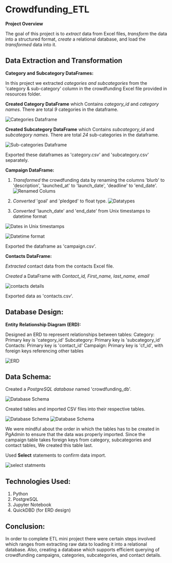 

# Crowdfunding_ETL

**Project Overview** 

The goal of this project is to *extract* data from Excel files, *transform* the data into a structured format, *create* a relational database, and load the *transformed* data into it.


## Data Extraction and Transformation

**Category and Subcategory DataFrames:**

In this project we extracted *categories and subcategories* from the 'category & sub-category' column in the crowdfunding Excel file provided in resources folder.

**Created Category DataFrame** which Contains *category_id* and *category names*. There are total *9* categories in the dataframe. 

![Categories Dataframe](image-1.png)


**Created Subcategory DataFrame** which Contains *subcategory_id* and *subcategory names*. There are total *24* sub-categories in the dataframe.

![Sub-categories Dataframe](image-2.png)

Exported these dataframes as 'category.csv' and 'subcategory.csv' separately.


**Campaign DataFrame:**

1. *Transformed* the crowdfunding data by renaming the columns 'blurb' to 'description', 'launched_at' to 'launch_date', 'deadline' to 'end_date'.
    ![Renamed Colums](image-4.png)

2. *Converted* 'goal' and 'pledged' to float type.
    ![Datatypes](image-3.png)

3. *Converted* 'launch_date' and 'end_date' from Unix timestamps to datetime format

![Dates in Unix timestamps](image-5.png)

![Datetime format](image-6.png)

Exported the dataframe as 'campaign.csv'.

**Contacts DataFrame:**

*Extracted* contact data from the contacts Excel file.

*Created* a DataFrame with *Contact_id, First_name, last_name, email*

![contacts details](image-7.png)

Exported data as 'contacts.csv'.

## Database Design:

**Entity Relationship Diagram (ERD):**

Designed an ERD to represent relationships between tables:
Category: Primary key is 'category_id'
Subcategory: Primary key is 'subcategory_id'
Contacts: Primary key is 'contact_id'
Campaign: Primary key is 'cf_id', with foreign keys referencing other tables

![ERD](ER_Diagram.png)

## Data Schema:
Created a *PostgreSQL database* named 'crowdfunding_db'.

![Database Schema](Image-11.png)

Created tables and imported CSV files into their respective tables.

![Database Schema](image-9.png)
![Database Schema](image-10.png)

We were mindful about the order in which the tables has to be created in PgAdmin to ensure that the data was properly imported. Since the campaign table takes foreign keys from category, subcategories and contact tables, We created this table last.

Used **Select** statements to confirm data import.

![select statments](Postgres_screenshot_2-1.png)

## Technologies Used:
1. Python
2. PostgreSQL
3. Jupyter Notebook
4. QuickDBD (for ERD design)

## Conclusion:
In order to complete ETL mini project there were certain steps involved which ranges from extracting raw data to loading it into a relational database. Also, creating a database which supports efficient querying of crowdfunding campaigns, categories, subcategories, and contact details.
